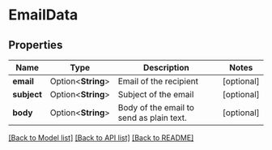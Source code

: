 # EmailData

## Properties

Name | Type | Description | Notes
------------ | ------------- | ------------- | -------------
**email** | Option<**String**> | Email of the recipient | [optional]
**subject** | Option<**String**> | Subject of the email | [optional]
**body** | Option<**String**> | Body of the email to send as plain text. | [optional]

[[Back to Model list]](../README.md#documentation-for-models) [[Back to API list]](../README.md#documentation-for-api-endpoints) [[Back to README]](../README.md)


